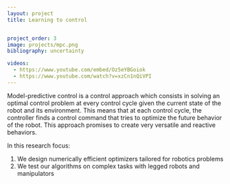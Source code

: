 ```yaml
---
layout: project
title: Learning to control


project_order: 3
image: projects/mpc.png
bibliography: uncertainty

videos:
  - https://www.youtube.com/embed/Oz5eYBGoiok
  - https://www.youtube.com/watch?v=xzCn1nQiVPI
---
```


Model-predictive control is a control approach which consists in solving an optimal control
problem at every control cycle given the current state of the robot and its environment.
This means that at each control cycle, the controller finds a control command that tries
to optimize the future behavior of the robot.
This approach promises to create very versatile and reactive behaviors.

In this research focus:
1. We design numerically efficient optimizers tailored for robotics problems
2. We test our algorithms on complex tasks with legged robots and manipulators